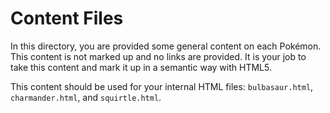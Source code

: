 # Content Files

In this directory, you are provided some general content on each Pokémon. This content is not marked up and no links 
are provided. It is your job to take this content and mark it up in a semantic way with HTML5.

This content should be used for your internal HTML files: `bulbasaur.html`, `charmander.html`, and `squirtle.html`.